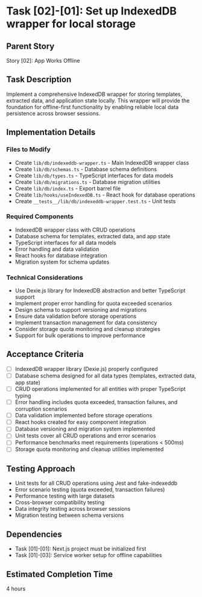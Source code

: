 # Task [02]-[01]: Set up IndexedDB wrapper for local storage

## Parent Story

Story [02]: App Works Offline

## Task Description

Implement a comprehensive IndexedDB wrapper for storing templates, extracted data, and application
state locally. This wrapper will provide the foundation for offline-first functionality by enabling
reliable local data persistence across browser sessions.

## Implementation Details

### Files to Modify

- Create `lib/db/indexeddb-wrapper.ts` - Main IndexedDB wrapper class
- Create `lib/db/schemas.ts` - Database schema definitions
- Create `lib/db/types.ts` - TypeScript interfaces for data models
- Create `lib/db/migrations.ts` - Database migration utilities
- Create `lib/db/index.ts` - Export barrel file
- Create `lib/hooks/useIndexedDB.ts` - React hook for database operations
- Create `__tests__/lib/db/indexeddb-wrapper.test.ts` - Unit tests

### Required Components

- IndexedDB wrapper class with CRUD operations
- Database schema for templates, extracted data, and app state
- TypeScript interfaces for all data models
- Error handling and data validation
- React hooks for database integration
- Migration system for schema updates

### Technical Considerations

- Use Dexie.js library for IndexedDB abstraction and better TypeScript support
- Implement proper error handling for quota exceeded scenarios
- Design schema to support versioning and migrations
- Ensure data validation before storage operations
- Implement transaction management for data consistency
- Consider storage quota monitoring and cleanup strategies
- Support for bulk operations to improve performance

## Acceptance Criteria

- [ ] IndexedDB wrapper library (Dexie.js) properly configured
- [ ] Database schema designed for all data types (templates, extracted data, app state)
- [ ] CRUD operations implemented for all entities with proper TypeScript typing
- [ ] Error handling includes quota exceeded, transaction failures, and corruption scenarios
- [ ] Data validation implemented before storage operations
- [ ] React hooks created for easy component integration
- [ ] Database versioning and migration system implemented
- [ ] Unit tests cover all CRUD operations and error scenarios
- [ ] Performance benchmarks meet requirements (operations < 500ms)
- [ ] Storage quota monitoring and cleanup utilities implemented

## Testing Approach

- Unit tests for all CRUD operations using Jest and fake-indexeddb
- Error scenario testing (quota exceeded, transaction failures)
- Performance testing with large datasets
- Cross-browser compatibility testing
- Data integrity testing across browser sessions
- Migration testing between schema versions

## Dependencies

- Task [01]-[01]: Next.js project must be initialized first
- Task [01]-[03]: Service worker setup for offline capabilities

## Estimated Completion Time

4 hours
